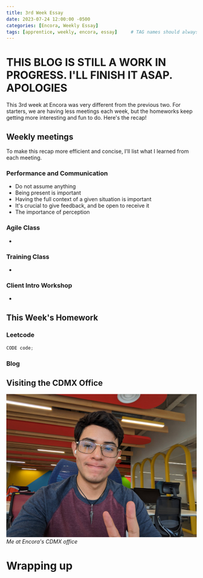 ```yaml
---
title: 3rd Week Essay
date: 2023-07-24 12:00:00 -0500
categories: [Encora, Weekly Essay]
tags: [apprentice, weekly, encora, essay]     # TAG names should always be lowercase
---
```


# THIS BLOG IS STILL A WORK IN PROGRESS. I'LL FINISH IT ASAP. APOLOGIES

This 3rd week at Encora was very different from the previous two. For starters, we are having less meetings each week, but the homeworks keep getting more interesting and fun to do. Here's the recap!

## Weekly meetings
To make this recap more efficient and concise, I'll list what I learned from each meeting.
### Performance and Communication
* Do not assume anything
* Being present is important
* Having the full context of a given situation is important
* It's crucial to give feedback, and be open to receive it
* The importance of perception

### Agile Class
*

### Training Class
*

### Client Intro Workshop
*

## This Week's Homework

### Leetcode
```java
CODE code;
```
### Blog

## Visiting the CDMX Office
![img-description](/assets/img/me_at_office.jpg)
_Me at Encora's CDMX office_
# Wrapping up
